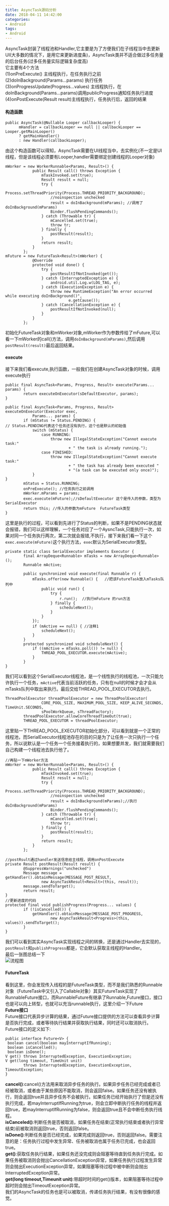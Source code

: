 ```yaml
---
title: AsyncTask源码分析
date: 2018-04-11 14:42:00
categories:
- Android
tags:
- Android
---
```


AsyncTask封装了线程池和Handler,它主要是为了方便我们在子线程当中去更新UI(大多数的情况下，是用它来更新进度条)，AsyncTask类并不适合做过多任务量的后台任务(过多任务量实际逻辑复杂度高)  
它主要有4个方法  
(1)onPreExecute()  主线程执行，在任务执行之前  
(2)doInBackground(Params...params) 执行任务  
(3)onProgressUpdate(Progress...values) 主线程执行，在doInBackground(Params...params)调用publicProgress通知任务执行进度  
(4)onPostExecute(Result result)主线程执行，任务执行后，返回的结果   

<!--more-->

#### 构造函数  
```
public AsyncTask(@Nullable Looper callbackLooper) {
      mHandler = callbackLooper == null || callbackLooper == Looper.getMainLooper()
      ? getMainHandler()
      : new Handler(callbackLooper);
```  

由这个构造函数可以得知，AsyncTask需要在UI线程当中，去实例化(不一定是UI线程，但是该线程必须要有Looper,handler需要绑定创建线程的Looper对象)  

```
mWorker = new WorkerRunnable<Params, Result>() {
            public Result call() throws Exception {
                mTaskInvoked.set(true);
                Result result = null;
                try {
                    Process.setThreadPriority(Process.THREAD_PRIORITY_BACKGROUND);
                    //noinspection unchecked
                    result = doInBackground(mParams); //调用了doInBackground(mParams)
                    Binder.flushPendingCommands();
                } catch (Throwable tr) {
                    mCancelled.set(true);
                    throw tr;
                } finally {
                    postResult(result);
                }
                return result;
            }
        };
mFuture = new FutureTask<Result>(mWorker) {
            @Override
            protected void done() {
                try {
                    postResultIfNotInvoked(get());
                } catch (InterruptedException e) {
                    android.util.Log.w(LOG_TAG, e);
                } catch (ExecutionException e) {
                    throw new RuntimeException("An error occurred while executing doInBackground()",
                            e.getCause());
                } catch (CancellationException e) {
                    postResultIfNotInvoked(null);
                }
            }
        };
```  

初始化FutureTask对象和mWorker对象,mWorker作为参数传给了mFuture,可以看一下mWorker的call()方法，调用`doInBackground(mParams)`,然后调用`postResult(result)`最后返回结果。  

#### execute  
接下来我们看execute,执行函数，一般我们在创建AsyncTask对象的时候，调用execute执行  

```
public final AsyncTask<Params, Progress, Result> execute(Params... params) {
        return executeOnExecutor(sDefaultExecutor, params);
}

public final AsyncTask<Params, Progress, Result> executeOnExecutor(Executor exec,
            Params... params) {
        if (mStatus != Status.PENDING) {
// Status.PENDING代表这个任务还没有执行，这个也是默认的初始值
            switch (mStatus) {
                case RUNNING:
                    throw new IllegalStateException("Cannot execute task:"
                            + " the task is already running.");
                case FINISHED:
                    throw new IllegalStateException("Cannot execute task:"
                            + " the task has already been executed "
                            + "(a task can be executed only once)");
            }
}
        mStatus = Status.RUNNING;
        onPreExecute(); //任务执行之前调用
        mWorker.mParams = params;
        exec.execute(mFuture);//sDefaultExecutor 这个是传入的参数，类型为SerialExecutor
        return this; //传入的参数为mFuture  FutureTask类型
}
```  

这里是执行的过程，可以看到先进行了Status的判断，如果不是PENDING状态就会报错，我们可以这样理解，一个任务对应了一个AysncTask,只能执行一次，如果对同一个任务执行两次，第二次就会报错,不执行，接下来我们看一下这个`exec.execute(mFuture)`这个执行方法，`exec`默认为SerialExecutor类型。  

```
private static class SerialExecutor implements Executor {
        final ArrayDeque<Runnable> mTasks = new ArrayDeque<Runnable>();
        Runnable mActive;

        public synchronized void execute(final Runnable r) {
            mTasks.offer(new Runnable() {   //把该FutureTask放入mTasks队列中
                public void run() {
                    try {
                        r.run();  //执行mFuture 的run方法
                    } finally {
                        scheduleNext();  
                    }
                }
            });
            if (mActive == null) { //注释1
                scheduleNext();
            }
        }
        protected synchronized void scheduleNext() {
            if ((mActive = mTasks.poll()) != null) {
                THREAD_POOL_EXECUTOR.execute(mActive);
            }
        }
}
```  
我们可以看到这个SerialExecutor线程池，是一个线性执行的线程池，一次只能允许执行一个任务，`mActive`代表当前活跃的任务，只有在null的时候才会才会从mTasks队列中取出来执行。最后交给THREAD_POOL_EXECUTOR去执行。  
```
ThreadPoolExecutor threadPoolExecutor = new ThreadPoolExecutor(
                CORE_POOL_SIZE, MAXIMUM_POOL_SIZE, KEEP_ALIVE_SECONDS, TimeUnit.SECONDS,
                sPoolWorkQueue, sThreadFactory);
        threadPoolExecutor.allowCoreThreadTimeOut(true);
        THREAD_POOL_EXECUTOR = threadPoolExecutor;
```  

这里贴一下THREAD_POOL_EXECUTOR初始化部分，可以看到就是一个正常的线程池，而SerialExecutor线程池存在的目的只是为了让任务一次只执行一个任务，所以说默认是一个任务一个任务接着执行的，如果想要并发，我们就需要我们自己构建一个线程池去执行他了。        

```
//再贴一下mWorker方法
mWorker = new WorkerRunnable<Params, Result>() {
            public Result call() throws Exception {
                mTaskInvoked.set(true);
                Result result = null;
                try {
                    Process.setThreadPriority(Process.THREAD_PRIORITY_BACKGROUND);
                    //noinspection unchecked
                    result = doInBackground(mParams);//执行doInBackground(mParams)
                    Binder.flushPendingCommands();
                } catch (Throwable tr) {
                    mCancelled.set(true);
                    throw tr;
                } finally {
                    postResult(result);
                }
                return result;
            }
        };

//postRsult通过handler发送信息给主线程，调用onPostExecute
private Result postResult(Result result) {
        @SuppressWarnings("unchecked")
        Message message = getHandler().obtainMessage(MESSAGE_POST_RESULT,
                new AsyncTaskResult<Result>(this, result));
        message.sendToTarget();
        return result;
}
//更新进度的代码
protected final void publishProgress(Progress... values) {
        if (!isCancelled()) {
            getHandler().obtainMessage(MESSAGE_POST_PROGRESS,
                    new AsyncTaskResult<Progress>(this, values)).sendToTarget();
        }
}
```  
我们可以看到其实AsyncTask实现线程之间的转换，还是通过Handler去实现的，`postResult`和`publishProgress`都是，它会默认获取主线程的Handler。  
最后一张图总结一下  
![流程图](https://github.com/chejdj/Blog_images/blob/master/2018-04-11/asynctask.png)

#### FutureTask  
看到这里，你会发现传入线程的是FutureTask类型，而不是我们熟悉的Runnable对象（FutureTask中又引入了Callable对象）其实FutureTask实现了RunnableFuture接口，而RunnableFuture有继承了Runnable,Future接口，接口也是可以向上转型，也就可以充当runnable执行，这里介绍一下Future  
**Future接口**  
Future接口代表异步计算的结果，通过Future接口提供的方法可以查看异步计算是否执行完成，或者等待执行结果并获取执行结果，同时还可以取消执行。Future接口的定义如下:
```
public interface Future<V> {
 boolean cancel(boolean mayInterruptIfRunning);
 boolean isCancelled();
 boolean isDone();
V get() throws InterruptedException, ExecutionException;
V get(long timeout, TimeUnit unit)
        throws InterruptedException, ExecutionException, TimeoutException;
}
```  
**cancel()**:cancel()方法用来取消异步任务的执行。如果异步任务已经完成或者已经被取消，或者由于某些原因不能取消，则会返回false。如果任务还没有被执行，则会返回true并且异步任务不会被执行。如果任务已经开始执行了但是还没有执行完成，若mayInterruptIfRunning为true，则会立即中断执行任务的线程并返回true，若mayInterruptIfRunning为false，则会返回true且不会中断任务执行线程。  
**isCanceled()**:判断任务是否被取消，如果任务在结束(正常执行结束或者执行异常结束)前被取消则返回true，否则返回false。  
**isDone()**:判断任务是否已经完成，如果完成则返回true，否则返回false。需要注意的是：任务执行过程中发生异常、任务被取消也属于任务已完成，也会返回true。  
**get()**:获取任务执行结果，如果任务还没完成则会阻塞等待直到任务执行完成。如果任务被取消则会抛出CancellationException异常，如果任务执行过程发生异常则会抛出ExecutionException异常，如果阻塞等待过程中被中断则会抛出InterruptedException异常。  
**get(long timeout,Timeunit unit)**:带超时时间的get()版本，如果阻塞等待过程中超时则会抛出TimeoutException异常。  
我们的AsyncTask的任务也是可以被取消，传递任务执行结果，有没有很像的感觉。  
